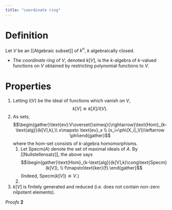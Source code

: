 ```yaml
---
title: "coordinate ring"
---
```


# Definition
Let $V$ be an [[Algebraic subset]] of $k^n$, $k$ algebraically closed. 
- The *coordinate ring* of $V$, denoted $k[V]$, is the $k$-algebra of $k$-valued functions on $V$ obtained by restricting polynomial functions to $V$.

# Properties
1. Letting $I(V)$ be the ideal of functions which vanish on $V$, $$k[V]\cong k[X]/I(V).$$
2. As sets, $$\begin{gather}\text{ev}:V\overset{\simeq}{\rightarrow}\text{Hom}_{k-\text{alg}}(k[V],k),\\ x\mapsto \text{ev}_x \\ (x_i=\phi(X_i|_V))\leftarrow \phi\end{gather}$$ where the hom-set consists of $k$-algebra homomorphisms.
	1. Let $\text{Specm}(A)$ denote the set of maximal ideals of $A$. By [[Nullstellensatz]], the above says $$\begin{gather}\text{Hom}_{k-\text{alg}}(k[V],k)\cong\text{Specm}(k[V]), \\ f\mapsto\text{ker}(f).\end{gather}$$ (Indeed, $\text{Specm}(k[V])\cong V$.)
	2. 
3. $k[V]$ is finitely generated and reduced (i.e. does not contain non-zero nilpotent elements).

*Proofs*
**2**
